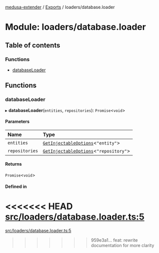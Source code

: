 [medusa-extender](../README.md) / [Exports](../modules.md) / loaders/database.loader

# Module: loaders/database.loader

## Table of contents

### Functions

- [databaseLoader](loaders_database_loader.md#databaseloader)

## Functions

### databaseLoader

▸ **databaseLoader**(`entities`, `repositories`): `Promise`<`void`\>

#### Parameters

| Name | Type |
| :------ | :------ |
| `entities` | [`GetInjectableOptions`](types.md#getinjectableoptions)<``"entity"``\> |
| `repositories` | [`GetInjectableOptions`](types.md#getinjectableoptions)<``"repository"``\> |

#### Returns

`Promise`<`void`\>

#### Defined in

<<<<<<< HEAD
[src/loaders/database.loader.ts:5](https://github.com/adrien2p/medusa-extender/blob/b52b129/src/loaders/database.loader.ts#L5)
=======
[src/loaders/database.loader.ts:5](https://github.com/adrien2p/medusa-extender/blob/e917dcd/src/loaders/database.loader.ts#L5)
>>>>>>> 959e3a1... feat: rewrite documentation for more clarity
